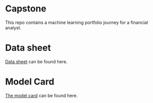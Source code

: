 # Capstone
This repo contains a machine learning portfolio journey for a financial analyst.

# Data sheet

[Data sheet](DATASHEET.md) can be found here. 

# Model Card

[The model card](MODELCARD.md) can be found here.
